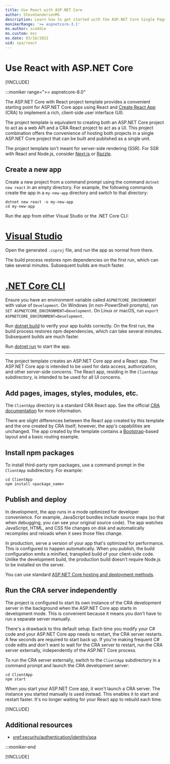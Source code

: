 ```yaml
---
title: Use React with ASP.NET Core
author: SteveSandersonMS
description: Learn how to get started with the ASP.NET Core Single Page Application (SPA) project template for React and Create React App (CRA).
monikerRange: '>= aspnetcore-3.1'
ms.author: scaddie
ms.custom: mvc
ms.date: 03/16/2022
uid: spa/react
---
```

# Use React with ASP.NET Core

[!INCLUDE[](~/includes/not-latest-version.md)]

:::moniker range=">= aspnetcore-8.0"

The ASP.NET Core with React project template provides a convenient starting point for ASP.NET Core apps using React and [Create React App](https://create-react-app.dev/) (CRA) to implement a rich, client-side user interface (UI).

The project template is equivalent to creating both an ASP.NET Core project to act as a web API and a CRA React project to act as a UI. This project combination offers the convenience of hosting both projects in a single ASP.NET Core project that can be built and published as a single unit.

The project template isn't meant for server-side rendering (SSR). For SSR with React and Node.js, consider [Next.js](https://nextjs.org/) or [Razzle](https://razzlejs.org/).

## Create a new app

Create a new project from a command prompt using the command `dotnet new react` in an empty directory. For example, the following commands create the app in a `my-new-app` directory and switch to that directory:

```dotnetcli
dotnet new react -o my-new-app
cd my-new-app
```

Run the app from either Visual Studio or the .NET Core CLI:

# [Visual Studio](#tab/visual-studio)

Open the generated `.csproj` file, and run the app as normal from there.

The build process restores npm dependencies on the first run, which can take several minutes. Subsequent builds are much faster.

# [.NET Core CLI](#tab/netcore-cli)

Ensure you have an environment variable called `ASPNETCORE_ENVIRONMENT` with value of `Development`. On Windows (in non-PowerShell prompts), run `SET ASPNETCORE_ENVIRONMENT=Development`. On Linux or macOS, run `export ASPNETCORE_ENVIRONMENT=Development`.

Run [dotnet build](/dotnet/core/tools/dotnet-build) to verify your app builds correctly. On the first run, the build process restores npm dependencies, which can take several minutes. Subsequent builds are much faster.

Run [dotnet run](/dotnet/core/tools/dotnet-run) to start the app.

---

The project template creates an ASP.NET Core app and a React app. The ASP.NET Core app is intended to be used for data access, authorization, and other server-side concerns. The React app, residing in the `ClientApp` subdirectory, is intended to be used for all UI concerns.

## Add pages, images, styles, modules, etc.

The `ClientApp` directory is a standard CRA React app. See the official [CRA documentation](https://create-react-app.dev/docs/getting-started/) for more information.

There are slight differences between the React app created by this template and the one created by CRA itself; however, the app's capabilities are unchanged. The app created by the template contains a [Bootstrap](https://getbootstrap.com/)-based layout and a basic routing example.

## Install npm packages

To install third-party npm packages, use a command prompt in the `ClientApp` subdirectory. For example:

```console
cd ClientApp
npm install <package_name>
```

## Publish and deploy

In development, the app runs in a mode optimized for developer convenience. For example, JavaScript bundles include source maps (so that when debugging, you can see your original source code). The app watches JavaScript, HTML, and CSS file changes on disk and automatically recompiles and reloads when it sees those files change.

In production, serve a version of your app that's optimized for performance. This is configured to happen automatically. When you publish, the build configuration emits a minified, transpiled build of your client-side code. Unlike the development build, the production build doesn't require Node.js to be installed on the server.

You can use standard [ASP.NET Core hosting and deployment methods](xref:host-and-deploy/index).

## Run the CRA server independently

The project is configured to start its own instance of the CRA development server in the background when the ASP.NET Core app starts in development mode. This is convenient because it means you don't have to run a separate server manually.

There's a drawback to this default setup. Each time you modify your C# code and your ASP.NET Core app needs to restart, the CRA server restarts. A few seconds are required to start back up. If you're making frequent C# code edits and don't want to wait for the CRA server to restart, run the CRA server externally, independently of the ASP.NET Core process.

To run the CRA server externally, switch to the `ClientApp` subdirectory in a command prompt and launch the CRA development server:

```console
cd ClientApp
npm start
```

When you start your ASP.NET Core app, it won't launch a CRA server. The instance you started manually is used instead. This enables it to start and restart faster. It's no longer waiting for your React app to rebuild each time.

[!INCLUDE[](~/includes/spa-proxy.md)]

## Additional resources

* <xref:security/authentication/identity/spa>

:::moniker-end

[!INCLUDE[](~/client-side/spa/includes/react3-7.md)]

